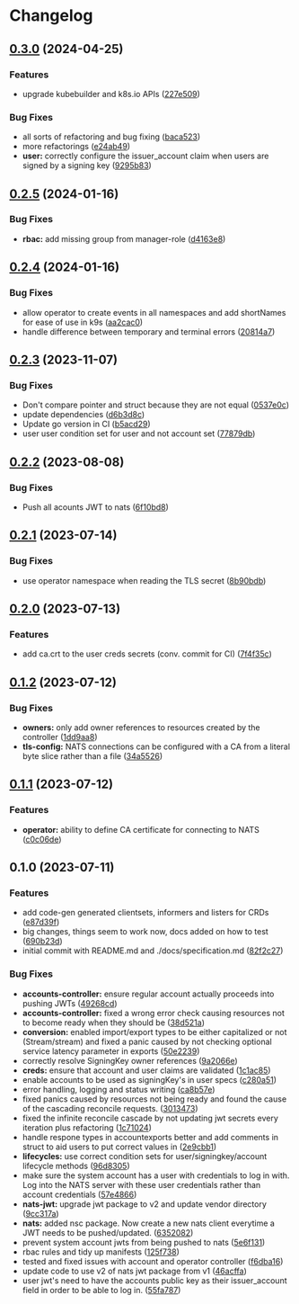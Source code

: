 # Changelog

## [0.3.0](https://github.com/versori-oss/nats-account-operator/compare/v0.2.5...v0.3.0) (2024-04-25)


### Features

* upgrade kubebuilder and k8s.io APIs ([227e509](https://github.com/versori-oss/nats-account-operator/commit/227e509ce6d7b2108bad8c784c77e3e64172fab0))


### Bug Fixes

* all sorts of refactoring and bug fixing ([baca523](https://github.com/versori-oss/nats-account-operator/commit/baca523d2299d86e84da6c5987445831d2e1c68a))
* more refactorings ([e24ab49](https://github.com/versori-oss/nats-account-operator/commit/e24ab49cf503dd91205ccbd6a04d060cdab76956))
* **user:** correctly configure the issuer_account claim when users are signed by a signing key ([9295b83](https://github.com/versori-oss/nats-account-operator/commit/9295b8372cd33558f6df3e95ff5450ac371dce52))

## [0.2.5](https://github.com/versori-oss/nats-account-operator/compare/v0.2.4...v0.2.5) (2024-01-16)


### Bug Fixes

* **rbac:** add missing group from manager-role ([d4163e8](https://github.com/versori-oss/nats-account-operator/commit/d4163e8b35aff9cdc49594830c75689851a8cdf8))

## [0.2.4](https://github.com/versori-oss/nats-account-operator/compare/v0.2.3...v0.2.4) (2024-01-16)


### Bug Fixes

* allow operator to create events in all namespaces and add shortNames for ease of use in k9s ([aa2cac0](https://github.com/versori-oss/nats-account-operator/commit/aa2cac062c31e7ea38c18e626404811dce8cb41e))
* handle difference between temporary and terminal errors ([20814a7](https://github.com/versori-oss/nats-account-operator/commit/20814a7ba93951793354efb37fc0b6a5279cacb1))

## [0.2.3](https://github.com/versori-oss/nats-account-operator/compare/v0.2.2...v0.2.3) (2023-11-07)


### Bug Fixes

* Don't compare pointer and struct because they are not equal ([0537e0c](https://github.com/versori-oss/nats-account-operator/commit/0537e0c9aa5b3916db79c262ca9a5d58b6d7a57a))
* update dependencies ([d6b3d8c](https://github.com/versori-oss/nats-account-operator/commit/d6b3d8c00208e3a64a7c0625ebf2515fafb3fce7))
* Update go version in CI ([b5acd29](https://github.com/versori-oss/nats-account-operator/commit/b5acd292f71ac905be761d368bca5d0ca508709f))
* user user condition set for user and not account set ([77879db](https://github.com/versori-oss/nats-account-operator/commit/77879db41faae3d534c3af9e588ac2c2b24620ac))

## [0.2.2](https://github.com/versori-oss/nats-account-operator/compare/v0.2.1...v0.2.2) (2023-08-08)


### Bug Fixes

* Push  all acounts JWT to nats ([6f10bd8](https://github.com/versori-oss/nats-account-operator/commit/6f10bd8b4138b0aadf79daf26afea5e08c7d3ad4))

## [0.2.1](https://github.com/versori-oss/nats-account-operator/compare/v0.2.0...v0.2.1) (2023-07-14)


### Bug Fixes

* use operator namespace when reading the TLS secret ([8b90bdb](https://github.com/versori-oss/nats-account-operator/commit/8b90bdb738b2e79cf7e3958bdfbda925134f2aaa))

## [0.2.0](https://github.com/versori-oss/nats-account-operator/compare/v0.1.2...v0.2.0) (2023-07-13)


### Features

* add ca.crt to the user creds secrets (conv. commit for CI) ([7f4f35c](https://github.com/versori-oss/nats-account-operator/commit/7f4f35c9bbbf0a5b518dddabd6d1211562a5a18c))

## [0.1.2](https://github.com/versori-oss/nats-account-operator/compare/v0.1.1...v0.1.2) (2023-07-12)


### Bug Fixes

* **owners:** only add owner references to resources created by the controller ([1dd9aa8](https://github.com/versori-oss/nats-account-operator/commit/1dd9aa883c66b3e2bf52b71f990cff133b3a4173))
* **tls-config:** NATS connections can be configured with a CA from a literal byte slice rather than a file ([34a5526](https://github.com/versori-oss/nats-account-operator/commit/34a55265172f18775c97f6b7f8f9391c093fd641))

## [0.1.1](https://github.com/versori-oss/nats-account-operator/compare/v0.1.0...v0.1.1) (2023-07-12)


### Features

* **operator:** ability to define CA certificate for connecting to NATS ([c0c06de](https://github.com/versori-oss/nats-account-operator/commit/c0c06de5ca81c0a0d9b6df10927a63acd1a44784))

## 0.1.0 (2023-07-11)


### Features

* add code-gen generated clientsets, informers and listers for CRDs ([e87d39f](https://github.com/versori-oss/nats-account-operator/commit/e87d39f05d154de238c710f5975d92c7b3759801))
* big changes, things seem to work now, docs added on how to test ([690b23d](https://github.com/versori-oss/nats-account-operator/commit/690b23de47535456a85736e60e1890f8b8ea4d88))
* initial commit with README.md and ./docs/specification.md ([82f2c27](https://github.com/versori-oss/nats-account-operator/commit/82f2c27abaa9d87ae9ab4ad8338c507649289ea1))


### Bug Fixes

* **accounts-controller:** ensure regular account actually proceeds into pushing JWTs ([49268cd](https://github.com/versori-oss/nats-account-operator/commit/49268cd08cbc842604906374c4b2c7d3692a10e9))
* **accounts-controller:** fixed a wrong error check causing resources not to become ready when they should be ([38d521a](https://github.com/versori-oss/nats-account-operator/commit/38d521ad51685f1d45ac87f2c909e3003856dbbe))
* **conversion:** enabled import/export types to be either capitalized or not (Stream/stream) and fixed a panic caused by not checking optional service latency parameter in exports ([50e2239](https://github.com/versori-oss/nats-account-operator/commit/50e2239a3ce53f3fe81e63430969b9f733477efa))
* correctly resolve SigningKey owner references ([9a2066e](https://github.com/versori-oss/nats-account-operator/commit/9a2066e1e2ad48ef37f9ec0239d405a662b8682c))
* **creds:** ensure that account and user claims are validated ([1c1ac85](https://github.com/versori-oss/nats-account-operator/commit/1c1ac85f3c033dc12f0718ae63a90f62e45a2872))
* enable accounts to be used as signingKey's in user specs ([c280a51](https://github.com/versori-oss/nats-account-operator/commit/c280a519c75429702e818597f4121ca6b0fedf59))
* error handling, logging and status writing ([ca8b57e](https://github.com/versori-oss/nats-account-operator/commit/ca8b57e55902348a258d9db85c6968d2c3c828d3))
* fixed panics caused by resources not being ready and found the cause of the cascading reconcile requests. ([3013473](https://github.com/versori-oss/nats-account-operator/commit/301347309c041c69fec40822d3d68c1c5ec647a6))
* fixed the infinite reconcile cascade by not updating jwt secrets every iteration plus refactoring ([1c71024](https://github.com/versori-oss/nats-account-operator/commit/1c71024783972da5fedf184429343806929a8962))
* handle respone types in accountexports better and add comments in struct to aid users to put correct values in ([2e9cbb1](https://github.com/versori-oss/nats-account-operator/commit/2e9cbb1e015f6da550244370acc99d8ed9b627da))
* **lifecycles:** use correct condition sets for user/signingkey/account lifecycle methods ([96d8305](https://github.com/versori-oss/nats-account-operator/commit/96d83059327a521632ff5aa484677d0a54927728))
* make sure the system account has a user with credentials to log in with. Log into the NATS server with these user credentials rather than account credentials ([57e4866](https://github.com/versori-oss/nats-account-operator/commit/57e4866958b9046234269e0367da1c3232acd6c8))
* **nats-jwt:** upgrade jwt package to v2 and update vendor directory ([9cc317a](https://github.com/versori-oss/nats-account-operator/commit/9cc317a6381410319d6365acb1fee9e83bbee429))
* **nats:** added nsc package. Now create a new nats client everytime a JWT needs to be pushed/updated. ([6352082](https://github.com/versori-oss/nats-account-operator/commit/6352082b529152e8bc140ee49b8be0ab1010a5ba))
* prevent system account jwts from being pushed to nats ([5e6f131](https://github.com/versori-oss/nats-account-operator/commit/5e6f1312cf879792abdbf243da509d72df76c10b))
* rbac rules and tidy up manifests ([125f738](https://github.com/versori-oss/nats-account-operator/commit/125f7385dd98aa172e52b80c0abaad7974d0905c))
* tested and fixed issues with account and operator controller ([f6dba16](https://github.com/versori-oss/nats-account-operator/commit/f6dba169df4034c23d68d1f51590262d2cb82c4f))
* update code to use v2 of nats jwt package from v1 ([46acffa](https://github.com/versori-oss/nats-account-operator/commit/46acffae783d4910b7a59958c64084b87118dd4b))
* user jwt's need to have the accounts public key as their issuer_account field in order to be able to log in. ([55fa787](https://github.com/versori-oss/nats-account-operator/commit/55fa787129eec5622bc6ac035f27a8d6e8a48d86))

